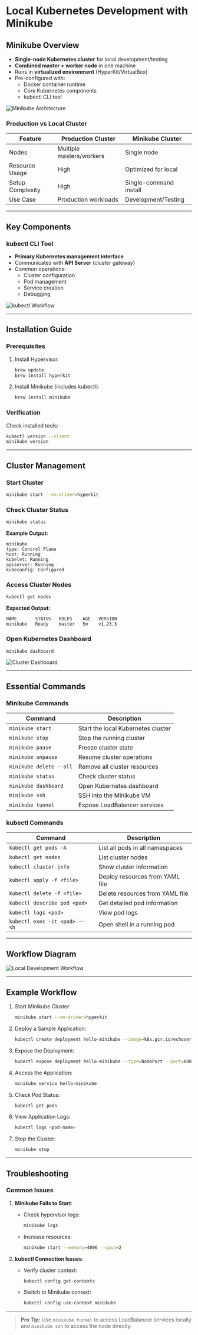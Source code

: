 # Local Kubernetes Development with Minikube

## Minikube Overview
- **Single-node Kubernetes cluster** for local development/testing
- **Combined master + worker node** in one machine
- Runs in **virtualized environment** (HyperKit/VirtualBox)
- Pre-configured with:
  - Docker container runtime
  - Core Kubernetes components
  - kubectl CLI tool

![Minikube Architecture](image-22.png)

### Production vs Local Cluster
| Feature          | Production Cluster       | Minikube Cluster         |
|------------------|--------------------------|--------------------------|
| Nodes            | Multiple masters/workers | Single node              |
| Resource Usage   | High                     | Optimized for local      |
| Setup Complexity | High                     | Single-command install   |
| Use Case         | Production workloads     | Development/Testing      |

---

## Key Components

### kubectl CLI Tool
- **Primary Kubernetes management interface**
- Communicates with **API Server** (cluster gateway)
- Common operations:
  - Cluster configuration
  - Pod management
  - Service creation
  - Debugging

![kubectl Workflow](image-25.png)

---

## Installation Guide

### Prerequisites
1. Install Hypervisor:
   ```bash
   brew update
   brew install hyperkit
   ```

2. Install Minikube (includes kubectl):
   ```bash
   brew install minikube
   ```

### Verification
Check installed tools:
```bash
kubectl version --client
minikube version
```

---

## Cluster Management

### Start Cluster
```bash
minikube start --vm-driver=hyperkit
```

### Check Cluster Status
```bash
minikube status
```
**Example Output:**
```
minikube
type: Control Plane
host: Running
kubelet: Running
apiserver: Running
kubeconfig: Configured
```

### Access Cluster Nodes
```bash
kubectl get nodes
```
**Expected Output:**
```
NAME       STATUS   ROLES    AGE   VERSION
minikube   Ready    master   5m    v1.23.3
```

### Open Kubernetes Dashboard
```bash
minikube dashboard
```

![Cluster Dashboard](image-28.png)

---

## Essential Commands

### Minikube Commands
| Command                      | Description                          |
|------------------------------|--------------------------------------|
| `minikube start`             | Start the local Kubernetes cluster  |
| `minikube stop`              | Stop the running cluster            |
| `minikube pause`             | Freeze cluster state                |
| `minikube unpause`           | Resume cluster operations           |
| `minikube delete --all`      | Remove all cluster resources        |
| `minikube status`            | Check cluster status                |
| `minikube dashboard`         | Open Kubernetes dashboard           |
| `minikube ssh`               | SSH into the Minikube VM            |
| `minikube tunnel`            | Expose LoadBalancer services        |

### kubectl Commands
| Command                      | Description                          |
|------------------------------|--------------------------------------|
| `kubectl get pods -A`        | List all pods in all namespaces     |
| `kubectl get nodes`          | List cluster nodes                  |
| `kubectl cluster-info`       | Show cluster information            |
| `kubectl apply -f <file>`    | Deploy resources from YAML file     |
| `kubectl delete -f <file>`   | Delete resources from YAML file     |
| `kubectl describe pod <pod>` | Get detailed pod information        |
| `kubectl logs <pod>`         | View pod logs                       |
| `kubectl exec -it <pod> -- sh` | Open shell in a running pod        |

---

## Workflow Diagram
![Local Development Workflow](image-24.png)

---

## Example Workflow

1. Start Minikube Cluster:
   ```bash
   minikube start --vm-driver=hyperkit
   ```

2. Deploy a Sample Application:
   ```bash
   kubectl create deployment hello-minikube --image=k8s.gcr.io/echoserver:1.4
   ```

3. Expose the Deployment:
   ```bash
   kubectl expose deployment hello-minikube --type=NodePort --port=8080
   ```

4. Access the Application:
   ```bash
   minikube service hello-minikube
   ```

5. Check Pod Status:
   ```bash
   kubectl get pods
   ```

6. View Application Logs:
   ```bash
   kubectl logs <pod-name>
   ```

7. Stop the Cluster:
   ```bash
   minikube stop
   ```

---

## Troubleshooting

### Common Issues
1. **Minikube Fails to Start**:
   - Check hypervisor logs:
     ```bash
     minikube logs
     ```
   - Increase resources:
     ```bash
     minikube start --memory=4096 --cpus=2
     ```

2. **kubectl Connection Issues**:
   - Verify cluster context:
     ```bash
     kubectl config get-contexts
     ```
   - Switch to Minikube context:
     ```bash
     kubectl config use-context minikube
     ```

---

> **Pro Tip:** Use `minikube tunnel` to access LoadBalancer services locally and `minikube ssh` to access the node directly.